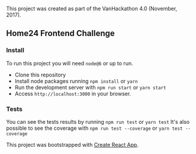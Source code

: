 This project was created as part of the VanHackathon 4.0 (November, 2017).

## Home24 Frontend Challenge

### Install

To run this project you will need `node@6` or up to run.

- Clone this repository
- Install node packages running `npm install` or `yarn`
- Run the development server with `npm run start` or `yarn start`
- Access `http://localhost:3000` in your browser.

### Tests
You can see the tests results by running `npm run test` or `yarn test`
It's also possible to see the coverage with `npm run test --coverage` or `yarn test --coverage`


This project was bootstrapped with [Create React App](https://github.com/facebookincubator/create-react-app).
